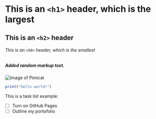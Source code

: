 # This is an `<h1>` header, which is the largest

## This is an `<h2>` header

###### This is an `<h6>` header, which is the smallest

##### Added random markup text.
![Image of Pimicat](https://octodex.github.com/images/yaktocat.png)
``` javascript
print("hello world!")
```
This is a task list example:

- [ ] Turn on GitHub Pages
- [ ] Outline my portofolio
